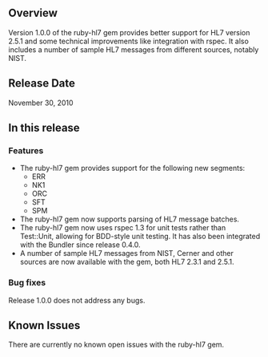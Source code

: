 ## Overview

Version 1.0.0 of the ruby-hl7 gem provides better support for HL7 version 2.5.1 and some technical improvements like integration with rspec.
It also includes a number of sample HL7 messages from different sources, notably NIST.

## Release Date

November 30, 2010

## In this release

### Features

* The ruby-hl7 gem provides support for the following new segments:
  * ERR
  * NK1
  * ORC
  * SFT
  * SPM
* The ruby-hl7 gem now supports parsing of HL7 message batches.
* The ruby-hl7 gem now uses rspec 1.3 for unit tests rather than Test::Unit, allowing for BDD-style unit testing.  It has also been
  integrated with the Bundler since release 0.4.0.
* A number of sample HL7 messages from NIST, Cerner and other sources are now available with the gem, both HL7 2.3.1 and 2.5.1.

### Bug fixes

Release 1.0.0 does not address any bugs.

## Known Issues

There are currently no known open issues with the ruby-hl7 gem.
